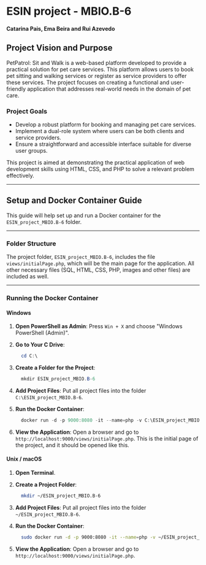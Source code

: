 # ESIN project - MBIO.B-6 
#### Catarina Pais, Ema Beira and Rui Azevedo

## Project Vision and Purpose

PetPatrol: Sit and Walk is a web-based platform developed to provide a practical solution for pet care services. This platform allows users to book pet sitting and walking services or register as service providers to offer these services. The project focuses on creating a functional and user-friendly application that addresses real-world needs in the domain of pet care.

### Project Goals
- Develop a robust platform for booking and managing pet care services.
- Implement a dual-role system where users can be both clients and service providers.
- Ensure a straightforward and accessible interface suitable for diverse user groups.

This project is aimed at demonstrating the practical application of web development skills using HTML, CSS, and PHP to solve a relevant problem effectively.

---

## Setup and Docker Container Guide

This guide will help set up and run a Docker container for the `ESIN_project_MBIO.B-6` folder.


---

### Folder Structure

The project folder, `ESIN_project_MBIO.B-6`, includes the file `views/initialPage.php`, which will be the main page for the application. All other necessary files (SQL, HTML, CSS, PHP,  images and other files) are included as well.

---

### Running the Docker Container

#### Windows

1. **Open PowerShell as Admin**:
   Press `Win + X` and choose "Windows PowerShell (Admin)".

2. **Go to Your C Drive**:
   ```powershell
     cd C:\
     ```

3. **Create a Folder for the Project**:
   ```powershell
     mkdir ESIN_project_MBIO.B-6
     ```

4. **Add Project Files**:
   Put all project files into the folder `C:\ESIN_project_MBIO.B-6`.

5. **Run the Docker Container**:
   ```powershell
     docker run -d -p 9000:8080 -it --name=php -v C:\ESIN_project_MBIO.B-6:/var/www/html gfcg/vesica-php73:dev
     ```

6. **View the Application**:
   Open a browser and go to `http://localhost:9000/views/initialPage.php`. This is the initial page of the project, and it should be opened like this.

#### Unix / macOS

1. **Open Terminal**.

2. **Create a Project Folder**:
   ```bash
     mkdir ~/ESIN_project_MBIO.B-6
     ```

3. **Add Project Files**:
   Put all project files into the folder `~/ESIN_project_MBIO.B-6`.

4. **Run the Docker Container**:
   ```bash
     sudo docker run -d -p 9000:8080 -it --name=php -v ~/ESIN_project_MBIO.B-6:/var/www/html gfcg/vesica-php73:dev
     ```

5. **View the Application**:
   Open a browser and go to `http://localhost:9000/views/initialPage.php`. 
